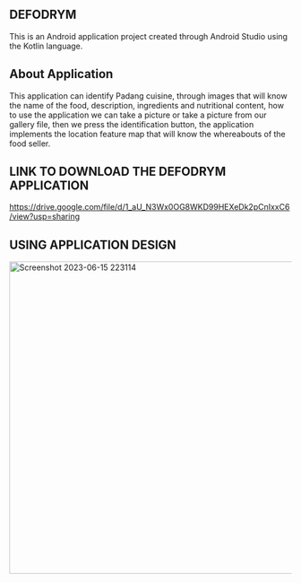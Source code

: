 ## DEFODRYM
This is an Android application project created through Android Studio using the Kotlin language.

## About Application
This application can identify Padang cuisine, through images that will know the name of the food, description, ingredients and nutritional content, how to use the application we can take a picture or take a picture from our gallery file, then we press the identification button, the application implements the location feature map that will know the whereabouts of the food seller.

## LINK TO DOWNLOAD THE DEFODRYM APPLICATION
https://drive.google.com/file/d/1_aU_N3Wx0OG8WKD99HEXeDk2pCnIxxC6/view?usp=sharing

## USING APPLICATION DESIGN
<img width="557" alt="Screenshot 2023-06-15 223114" src="https://github.com/Muhammad-Ridwan/Defodrym/assets/103126797/51c7fd16-cd26-42d8-8808-73c88bfd7679">
